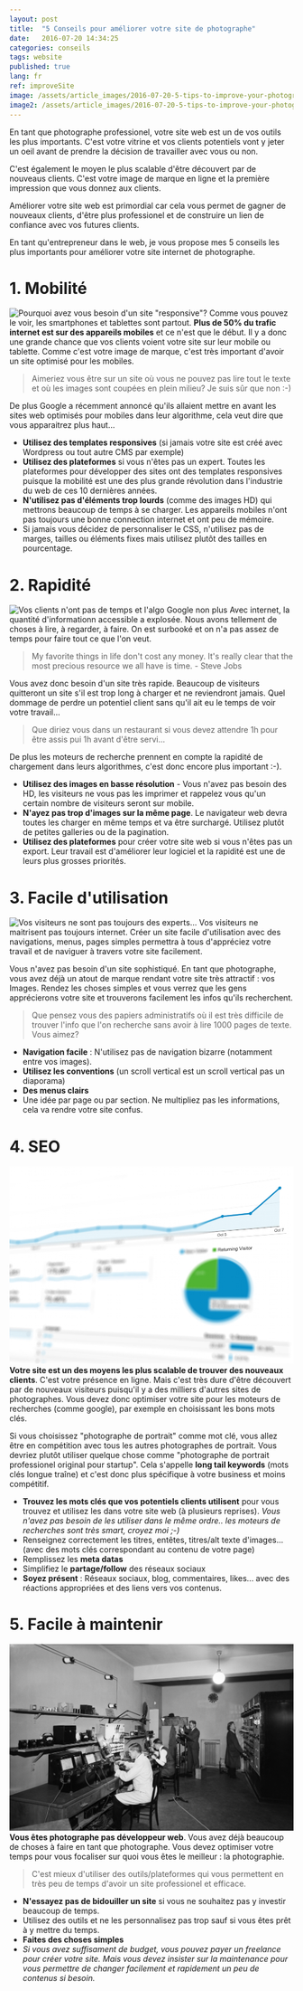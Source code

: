 ```yaml
---
layout: post
title:  "5 Conseils pour améliorer votre site de photographe"
date:   2016-07-20 14:34:25
categories: conseils
tags: website
published: true
lang: fr
ref: improveSite
image: /assets/article_images/2016-07-20-5-tips-to-improve-your-photography-website/cover.jpg
image2: /assets/article_images/2016-07-20-5-tips-to-improve-your-photography-website/cover.jpg
---
```

En tant que photographe professionel, votre site web est un de vos outils les plus importants. C'est votre vitrine et vos clients potentiels vont y jeter un oeil avant de prendre la décision de travailler avec vous ou non. 

C'est également le moyen le plus scalable d'être découvert par de nouveaus clients. C'est votre image de marque en ligne et la première impression que vous donnez aux clients.

Améliorer votre site web est primordial car cela vous permet de gagner de nouveaux clients, d'être plus professionel et de construire un lien de confiance avec vos futures clients.

En tant qu'entrepreneur dans le web, je vous propose mes 5 conseils les plus importants pour améliorer votre site internet de photographe.

# 1. Mobilité 

![Pourquoi avez vous besoin d'un site "responsive"?](/assets/article_images/2016-07-20-5-tips-to-improve-your-photography-website/web-statistic.png)
Comme vous pouvez le voir, les smartphones et tablettes sont partout. **Plus de 50% du trafic internet est sur des appareils mobiles** et ce n'est que le début. 
Il y a donc une grande chance que vos clients voient votre site sur leur mobile ou tablette.
Comme c'est votre image de marque, c'est très important d'avoir un site optimisé pour les mobiles.

>Aimeriez vous être sur un site où vous ne pouvez pas lire tout le texte et où les images sont coupées en plein milieu? Je suis sûr que non :-) 

De plus Google a récemment annoncé qu'ils allaient mettre en avant les sites web optimisés pour mobiles dans leur algorithme, cela veut dire que vous apparaitrez plus haut...

- **Utilisez des templates responsives** (si jamais votre site est créé avec Wordpress ou tout autre CMS par exemple)
- **Utilisez des plateformes** si vous n'êtes pas un expert. Toutes les plateformes pour développer des sites ont des templates responsives puisque la mobilité est une des plus grande révolution dans l'industrie du web de ces 10 dernières années.
- **N'utilisez pas d'éléments trop lourds** (comme des images HD) qui mettrons beaucoup de temps à se charger. Les appareils mobiles n'ont pas toujours une bonne connection internet et ont peu de mémoire.
- Si jamais vous décidez de personnaliser le CSS, n'utilisez pas de marges, tailles ou éléments fixes mais utilisez plutôt des tailles en pourcentage.


# 2. Rapidité 

![Vos clients n'ont pas de temps et l'algo Google non plus](/assets/article_images/2016-07-20-5-tips-to-improve-your-photography-website/clock.jpg)
Avec internet, la quantité d'informationn accessible a explosée. Nous avons tellement de choses à lire, à regarder, à faire. On est surbooké et on n'a pas assez de temps pour faire tout ce que l'on veut.

>My favorite things in life don't cost any money. It's really clear that the most precious resource we all have is time. - Steve Jobs 

Vous avez donc besoin d'un site très rapide. Beaucoup de visiteurs quitteront un site s'il est trop long à charger et ne reviendront jamais. Quel dommage de perdre un potentiel client sans qu'il ait eu le temps de voir votre travail...

>Que diriez vous dans un restaurant si vous devez attendre 1h pour être assis pui 1h avant d'être servi...

De plus les moteurs de recherche prennent en compte la rapidité de chargement dans leurs algorithmes, c'est donc encore plus important :-).

- **Utilisez des images en basse résolution** - Vous n'avez pas besoin des HD, les visiteurs ne vous pas les imprimer et rappelez vous qu'un certain nombre de visiteurs seront sur mobile.
- **N'ayez pas trop d'images sur la même page**. Le navigateur web devra toutes les charger en même temps et va être surchargé. Utilisez plutôt de petites galleries ou de la pagination.
- **Utilisez des plateformes** pour créer votre site web si vous n'êtes pas un export. Leur travail est d'améliorer leur logiciel et la rapidité est une de leurs plus grosses priorités.


# 3. Facile d'utilisation

![Vos visiteurs ne sont pas toujours des experts...](/assets/article_images/2016-07-20-5-tips-to-improve-your-photography-website/easy.jpg)
Vos visiteurs ne maitrisent pas toujours internet.
Créer un site facile d'utilisation avec des navigations, menus, pages simples permettra à tous d'appréciez votre travail et de naviguer à travers votre site facilement. 

Vous n'avez pas besoin d'un site sophistiqué. En tant que photographe, vous avez déjà un atout de marque rendant votre site très attractif : vos Images.
Rendez les choses simples et vous verrez que les gens apprécierons votre site et trouverons facilement les infos qu'ils recherchent.

>Que pensez vous des papiers administratifs où il est très difficile de trouver l'info que l'on recherche sans avoir à lire 1000 pages de texte. Vous aimez? 

- **Navigation facile** : N'utilisez pas de navigation bizarre (notamment entre vos images). 
- **Utilisez les conventions** (un scroll vertical est un scroll vertical pas un diaporama)
- **Des menus clairs**
- Une idée par page ou par section. Ne multipliez pas les informations, cela va rendre votre site confus.

# 4. SEO

![Optimisez votre site pour être découvert par de nouveaux clients.](/assets/article_images/2016-07-20-5-tips-to-improve-your-photography-website/seo.jpg)
**Votre site est un des moyens les plus scalable de trouver des nouveaux clients**. C'est votre présence en ligne. Mais c'est très dure d'être découvert par de nouveaux visiteurs puisqu'il y a des milliers d'autres sites de photographes. Vous devez donc optimiser votre site pour les moteurs de recherches (comme google), par exemple en choisissant les bons mots clés. 

Si vous choisissez "photographe de portrait" comme mot clé, vous allez être en compétition avec tous les autres photographes de portrait. Vous devriez plutôt utiliser quelque chose comme "photographe de portrait professionel original pour startup". Cela s'appelle **long tail keywords** (mots clés longue traîne) et c'est donc plus spécifique à votre business et moins compétitif.

- **Trouvez les mots clés que vos potentiels clients utilisent** pour vous trouvez et utilisez les dans votre site web (à plusieurs reprises).
*Vous n'avez pas besoin de les utiliser dans le même ordre.. les moteurs de recherches sont très smart, croyez moi ;-)* 
- Renseignez correctement les titres, entêtes, titres/alt texte d'images... (avec des mots clés correspondant au contenu de votre page)
- Remplissez les **meta datas** 
- Simplifiez le **partage/follow** des réseaux sociaux
- **Soyez présent** : Réseaux sociaux, blog, commentaires, likes... avec des réactions appropriées et des liens vers vos contenus.

# 5. Facile à maintenir

![Vous êtes photographe, pas développeur web : ne perdez pas votre temps!](/assets/article_images/2016-07-20-5-tips-to-improve-your-photography-website/maintain.jpg)
**Vous êtes photographe pas développeur web**. Vous avez déjà beaucoup de choses à faire en tant que photographe. Vous devez optimiser votre temps pour vous focaliser sur quoi vous êtes le meilleur : la photographie. 

> C'est mieux d'utiliser des outils/plateformes qui vous permettent en très peu de temps d'avoir un site professionel et efficace.

- **N'essayez pas de bidouiller un site** si vous ne souhaitez pas y investir beaucoup de temps.
- Utilisez des outils et ne les personnalisez pas trop sauf si vous êtes prêt à y mettre du temps.
- **Faites des choses simples**
- *Si vous avez suffisament de budget, vous pouvez payer un freelance pour créer votre site. Mais vous devez insister sur la maintenance pour vous permettre de changer facilement et rapidement un peu de contenus si besoin.*

